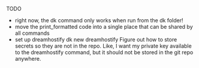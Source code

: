 TODO

- right now, the dk command only works when run from the dk folder!
- move the print_formatted code into a single place that can be shared by all commands
- set up dreamhostify
    dk new dreamhostify
    Figure out how to store secrets so they are not in the repo.
        Like, I want my private key available to the dreamhostify command, but it should not be stored in the git repo anywhere.